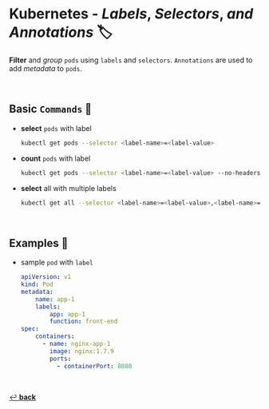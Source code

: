 # **Kubernetes** - ***Labels***, ***Selectors***, *and* ***Annotations*** 🏷️

**Filter** and *group* `pods` using `labels` and `selectors`. `Annotations` are used to add *metadata* to `pods`.

<br />

## **Basic** `Commands` 📝

* **select** `pods` with label

    ```bash
    kubectl get pods --selector <label-name>=<label-value>
    ```

* **count** `pods` with label

    ```bash
    kubectl get pods --selector <label-name>=<label-value> --no-headers | wc -l
    ```

* **select** all with multiple labels

    ```bash
    kubectl get all --selector <label-name>=<label-value>,<label-name>=<label-value>
    ```

<br>

## **Examples** 🧩

* sample `pod` with `label`

    ```yaml
    apiVersion: v1
    kind: Pod
    metadata:
        name: app-1
        labels:
            app: app-1
            function: front-end
    spec:
        containers:
          - name: nginx-app-1
            image: nginx:1.7.9
            ports:
              - containerPort: 8080
    ```

<br />

[↩️ **back**](../)
